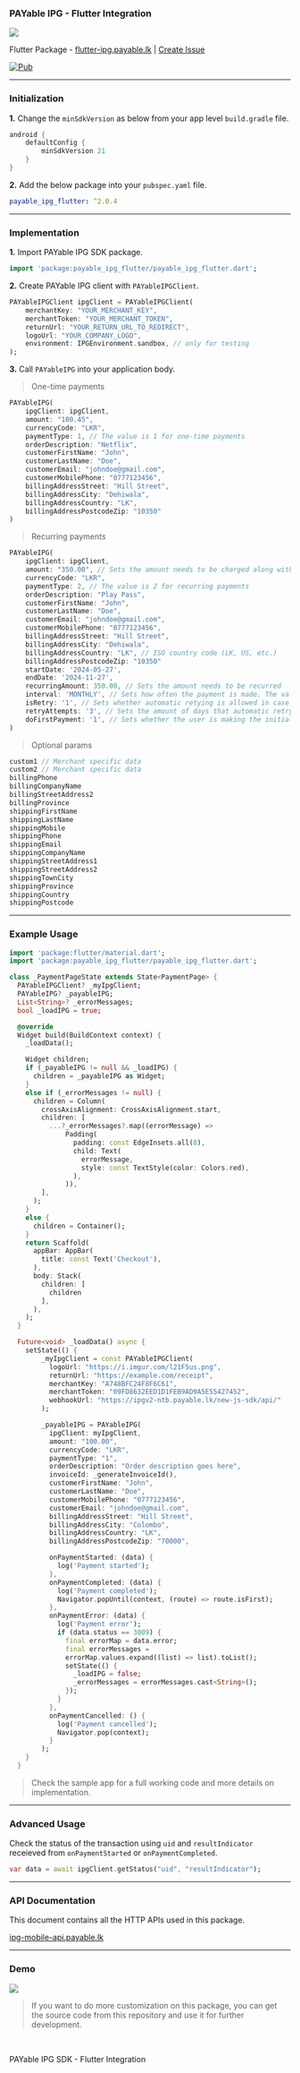 ### PAYable IPG - Flutter Integration

![](https://i.imgur.com/ERpCDa7.png)

Flutter Package - [flutter-ipg.payable.lk](https://flutter-ipg.payable.lk) | [Create Issue](https://github.com/payable/flutter-ipg/issues/new)

[![Pub](https://img.shields.io/pub/v/payable_ipg_flutter.svg)](https://pub.dev/packages/payable_ipg_flutter)

<hr/>

### Initialization

<b>1.</b> Change the `minSdkVersion` as below from your app level `build.gradle` file.

```gradle
android {
    defaultConfig {
        minSdkVersion 21
    }
}
```

<b>2.</b> Add the below package into your `pubspec.yaml` file.

```yaml
payable_ipg_flutter: ^2.0.4
```

<hr/>

### Implementation

<b>1.</b> Import PAYable IPG SDK package.

```dart
import 'package:payable_ipg_flutter/payable_ipg_flutter.dart';
```

<b>2.</b> Create PAYable IPG client with `PAYableIPGClient`.

```dart 
PAYableIPGClient ipgClient = PAYableIPGClient(
    merchantKey: "YOUR_MERCHANT_KEY",
    merchantToken: "YOUR_MERCHANT_TOKEN",
    returnUrl: "YOUR_RETURN_URL_TO_REDIRECT",
    logoUrl: "YOUR_COMPANY_LOGO",
    environment: IPGEnvironment.sandbox, // only for testing
);
```

<b>3.</b> Call `PAYableIPG` into your application body.

> One-time payments
```dart
PAYableIPG(
    ipgClient: ipgClient,
    amount: "100.45",
    currencyCode: "LKR",
    paymentType: 1, // The value is 1 for one-time payments
    orderDescription: "Netflix",
    customerFirstName: "John",
    customerLastName: "Doe",
    customerEmail: "johndoe@gmail.com",
    customerMobilePhone: "0777123456",
    billingAddressStreet: "Hill Street",
    billingAddressCity: "Dehiwala",
    billingAddressCountry: "LK",
    billingAddressPostcodeZip: "10350"
)
```


> Recurring payments
```dart
PAYableIPG(
    ipgClient: ipgClient,
    amount: "350.00", // Sets the amount needs to be charged along with this payment
    currencyCode: "LKR",
    paymentType: 2, // The value is 2 for recurring payments
    orderDescription: "Play Pass",
    customerFirstName: "John",
    customerLastName: "Doe",
    customerEmail: "johndoe@gmail.com",
    customerMobilePhone: "0777123456",
    billingAddressStreet: "Hill Street",
    billingAddressCity: "Dehiwala",
    billingAddressCountry: "LK", // ISO country code (LK, US, etc.)
    billingAddressPostcodeZip: "10350"
    startDate: '2024-05-27',
    endDate: '2024-11-27',
    recurringAmount: 350.00, // Sets the amount needs to be recurred 
    interval: 'MONTHLY', // Sets how often the payment is made. The value can be MONTHLY, QUARTERLY or ANNUALLY.
    isRetry: '1', // Sets whether automatic retying is allowed in case of a payment fails. (1 - allowed, 0 - not allowed)
    retryAttempts: '3', // Sets the amount of days that automatic retrying will be performed. (max: 5)
    doFirstPayment: '1', // Sets whether the user is making the initial payment of this subscription along with this payment. 
)
```

> Optional params
```dart
custom1 // Merchant specific data
custom2 // Merchant specific data
billingPhone
billingCompanyName
billingStreetAddress2
billingProvince
shippingFirstName
shippingLastName
shippingMobile
shippingPhone
shippingEmail
shippingCompanyName
shippingStreetAddress1
shippingStreetAddress2
shippingTownCity
shippingProvince
shippingCountry
shippingPostcode
```

<hr/>

### Example Usage

```dart
import 'package:flutter/material.dart';
import 'package:payable_ipg_flutter/payable_ipg_flutter.dart';

class _PaymentPageState extends State<PaymentPage> {
  PAYableIPGClient? _myIpgClient;
  PAYableIPG? _payableIPG;
  List<String>? _errorMessages;
  bool _loadIPG = true;

  @override
  Widget build(BuildContext context) {
    _loadData();

    Widget children;
    if (_payableIPG != null && _loadIPG) {
      children = _payableIPG as Widget;
    }
    else if (_errorMessages != null) {
      children = Column(
        crossAxisAlignment: CrossAxisAlignment.start,
        children: [
          ...?_errorMessages?.map((errorMessage) =>
              Padding(
                padding: const EdgeInsets.all(8),
                child: Text(
                  errorMessage,
                  style: const TextStyle(color: Colors.red),
                ),
              )),
        ],
      );
    }
    else {
      children = Container();
    }
    return Scaffold(
      appBar: AppBar(
        title: const Text('Checkout'),
      ),
      body: Stack(
        children: [
          children
        ],
      ),
    );
  }

  Future<void> _loadData() async {
    setState(() {
        _myIpgClient = const PAYableIPGClient(
          logoUrl: "https://i.imgur.com/l21F5us.png",
          returnUrl: "https://example.com/receipt",
          merchantKey: "A748BFC24F8F6C61",
          merchantToken: "09FD8632EED1D1FEB9AD9A5E55427452",
          webhookUrl: "https://ipgv2-ntb.payable.lk/new-js-sdk/api/"
        );

        _payableIPG = PAYableIPG(
          ipgClient: myIpgClient,
          amount: "100.00",
          currencyCode: "LKR",
          paymentType: "1",
          orderDescription: "Order description goes here",
          invoiceId: _generateInvoiceId(),
          customerFirstName: "John",
          customerLastName: "Doe",
          customerMobilePhone: "0777123456",
          customerEmail: "johndoe@gmail.com",
          billingAddressStreet: "Hill Street",
          billingAddressCity: "Colombo",
          billingAddressCountry: "LK",
          billingAddressPostcodeZip: "70000",

          onPaymentStarted: (data) {
            log('Payment started');
          },
          onPaymentCompleted: (data) {
            log('Payment completed');
            Navigator.popUntil(context, (route) => route.isFirst);
          },
          onPaymentError: (data) {
            log('Payment error');
            if (data.status == 3009) {
              final errorMap = data.error;
              final errorMessages =
              errorMap.values.expand((list) => list).toList();
              setState(() {
                _loadIPG = false;
                _errorMessages = errorMessages.cast<String>();
              });
            }
          },
          onPaymentCancelled: () {
            log('Payment cancelled');
            Navigator.pop(context);
          }
        );
    }
  }
```
> Check the sample app for a full working code and more details on implementation.

<hr/>

### Advanced Usage

Check the status of the transaction using `uid` and `resultIndicator` receieved from `onPaymentStarted` or `onPaymentCompleted`.

```dart
var data = await ipgClient.getStatus("uid", "resultIndicator");
```

<hr/>

### API Documentation

This document contains all the HTTP APIs used in this package.

[ipg-mobile-api.payable.lk](https://ipg-mobile-api.payable.lk)

<hr/>

### Demo

![](https://raw.githubusercontent.com/payable/flutter-ipg/master/screen.gif)

> If you want to do more customization on this package, you can get the source code from this repository and use it for further development.

<br>

PAYable IPG SDK - Flutter Integration
